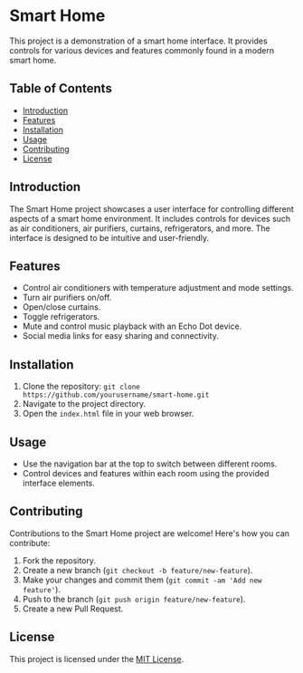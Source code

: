 # Smart Home

This project is a demonstration of a smart home interface. It provides controls for various devices and features commonly found in a modern smart home.

## Table of Contents

- [Introduction](#introduction)
- [Features](#features)
- [Installation](#installation)
- [Usage](#usage)
- [Contributing](#contributing)
- [License](#license)

## Introduction

The Smart Home project showcases a user interface for controlling different aspects of a smart home environment. It includes controls for devices such as air conditioners, air purifiers, curtains, refrigerators, and more. The interface is designed to be intuitive and user-friendly.

## Features

- Control air conditioners with temperature adjustment and mode settings.
- Turn air purifiers on/off.
- Open/close curtains.
- Toggle refrigerators.
- Mute and control music playback with an Echo Dot device.
- Social media links for easy sharing and connectivity.

## Installation

1. Clone the repository: `git clone https://github.com/yourusername/smart-home.git`
2. Navigate to the project directory.
3. Open the `index.html` file in your web browser.

## Usage

- Use the navigation bar at the top to switch between different rooms.
- Control devices and features within each room using the provided interface elements.

## Contributing

Contributions to the Smart Home project are welcome! Here's how you can contribute:

1. Fork the repository.
2. Create a new branch (`git checkout -b feature/new-feature`).
3. Make your changes and commit them (`git commit -am 'Add new feature'`).
4. Push to the branch (`git push origin feature/new-feature`).
5. Create a new Pull Request.

## License

This project is licensed under the [MIT License](LICENSE.md).
